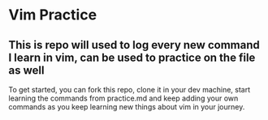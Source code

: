 # Vim Practice
## This is repo will used to log every new command I learn in vim, can be used to practice on the file as well

To get started, you can fork this repo, clone it in your dev machine, start learning the commands from practice.md and keep adding your own commands as you keep learning new things about vim in your journey. 
